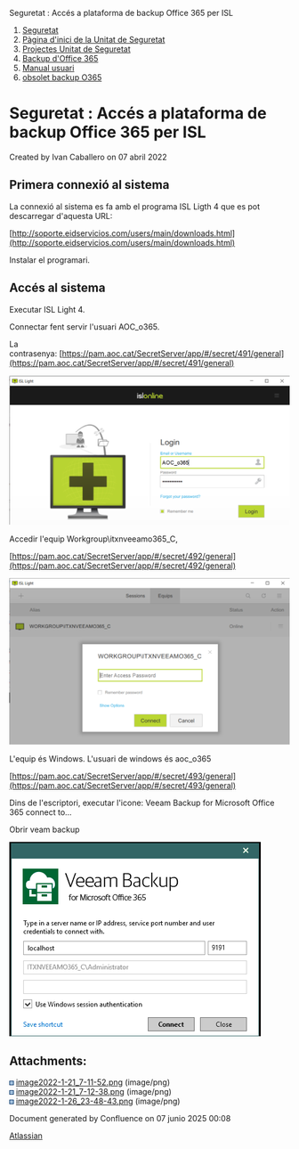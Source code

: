 Seguretat : Accés a plataforma de backup Office 365 per ISL  

1.  [Seguretat](index.md)
2.  [Pàgina d'inici de la Unitat de Seguretat](15368362.md)
3.  [Projectes Unitat de Seguretat](Projectes-Unitat-de-Seguretat_41517821.md)
4.  [Backup d'Office 365](64979561.md)
5.  [Manual usuari](Manual-usuari_64979563.md)
6.  [obsolet backup O365](obsolet-backup-O365_64980960.md)

Seguretat : Accés a plataforma de backup Office 365 per ISL
===========================================================

Created by Ivan Caballero on 07 abril 2022

  

Primera connexió al sistema
---------------------------

La connexió al sistema es fa amb el programa ISL Ligth 4 que es pot descarregar d'aquesta URL:

[http://soporte.eidservicios.com/users/main/downloads.html](http://soporte.eidservicios.com/users/main/downloads.html)

Instalar el programari.

Accés al sistema
----------------

Executar ISL Light 4.

Connectar fent servir l'usuari AOC\_o365.

La contrasenya: [https://pam.aoc.cat/SecretServer/app/#/secret/491/general](https://pam.aoc.cat/SecretServer/app/#/secret/491/general)

![](attachments/64980954/64980955.png)

Accedir l'equip Workgroup\\itxnveeamo365\_C,

[https://pam.aoc.cat/SecretServer/app/#/secret/492/general](https://pam.aoc.cat/SecretServer/app/#/secret/492/general)

![](attachments/64980954/64980956.png)

  

L'equip és Windows. L'usuari de windows és aoc\_o365

[https://pam.aoc.cat/SecretServer/app/#/secret/493/general](https://pam.aoc.cat/SecretServer/app/#/secret/493/general)

  

Dins de l'escriptori, executar l'icone: Veeam Backup for Microsoft Office 365 connect to...

Obrir veam backup

![](attachments/64980954/64980957.png)

Attachments:
------------

![](images/icons/bullet_blue.gif) [image2022-1-21\_7-11-52.png](attachments/64980954/64980955.png) (image/png)  
![](images/icons/bullet_blue.gif) [image2022-1-21\_7-12-38.png](attachments/64980954/64980956.png) (image/png)  
![](images/icons/bullet_blue.gif) [image2022-1-26\_23-48-43.png](attachments/64980954/64980957.png) (image/png)  

Document generated by Confluence on 07 junio 2025 00:08

[Atlassian](http://www.atlassian.com/)